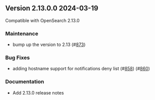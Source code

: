## Version 2.13.0.0 2024-03-19

Compatible with OpenSearch 2.13.0

### Maintenance
* bump up the version to 2.13 (#[873](https://github.com/opensearch-project/notifications/pull/873))

### Bug Fixes
* adding hostname support for notifications deny list (#[858](https://github.com/opensearch-project/notifications/pull/858)) (#[860](https://github.com/opensearch-project/notifications/pull/860))

### Documentation
* Add 2.13.0 release notes 
        